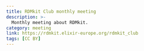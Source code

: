 ```yaml
---
title: RDMkit Club monthly meeting
description: >-
  Monthly meeting about RDMkit.
category: meeting
link: https://rdmkit.elixir-europe.org/rdmkit_club
tags: [CC BY]
---
```

